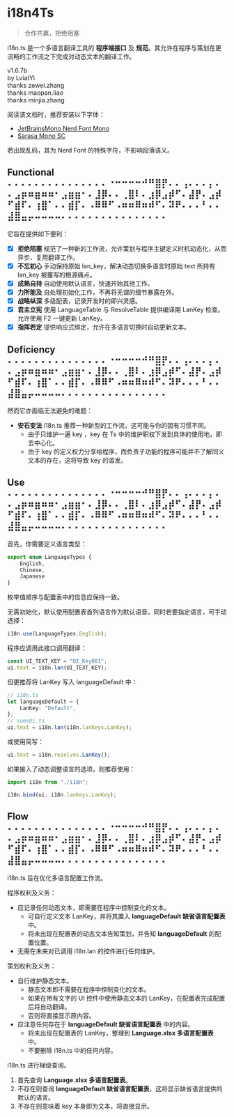 # i18n4Ts

> 合作共赢，拒绝阻塞

i18n.ts 是一个多语言翻译工具的 **程序端接口** 及 **规范**。其允许在程序与策划在更流畅的工作流之下完成对动态文本的翻译工作。

v1.6.7b  
by LviatYi  
thanks zewei.zhang  
thanks maopan.liao  
thanks minjia.zhang

阅读该文档时，推荐安装以下字体：

- [JetBrainsMono Nerd Font Mono][JetbrainsMonoNerdFont]
- [Sarasa Mono SC][SarasaMonoSC]

若出现乱码，其为 Nerd Font 的特殊字符，不影响段落语义。

## Functional ⠄⠄⠄⠄⠄⠄⠄⠄⠄⠄⠄⠄⠄⠄⠄⠐⠒⠒⠒⠒⠚⠛⣿⡟⠄⠄⢠⠄⠄⠄⡄⠄⠄⣠⡶⠶⣶⠶⠶⠂⣠⣶⣶⠂⠄⣸⡿⠄⠄⢀⣿⠇⠄⣰⡿⣠⡾⠋⠄⣼⡟⠄⣠⡾⠋⣾⠏⠄⢰⣿⠁⠄⠄⣾⡏⠄⠠⠿⠿⠋⠠⠶⠶⠿⠶⠾⠋⠄⠽⠟⠄⠄⠄⠃⠄⠄⣼⣿⣤⡤⠤⠤⠤⠤⠄⠄⠄⠄⠄⠄⠄⠄⠄⠄⠄⠄⠄⠄⠄⠄

它旨在提供如下便利：

- [x] **拒绝阻塞** 规范了一种新的工作流，允许策划与程序主键定义时机动态化，从而异步、复用翻译工作。
- [x] **不忘初心** 手动保持原始 lan_key，解决动态切换多语言时原始 text 所持有 lan_key 被覆写的根源痛点。
- [x] **成熟自持** 自动使用默认语言，快速开始其他工作。
- [x] **力所能及** 自处理初始化工作，不再将无谓的细节暴露在外。
- [x] **战略纵深** 多级配表，记录开发时的即兴灵感。
- [x] **君主立宪** 使用 LanguageTable 与 ResolveTable 提供编译期 LanKey 检查。允许使用 F2 一键更新 LanKey。
- [x] **指挥若定** 提供响应式绑定，允许在多语言切换时自动更新文本。

## Deficiency ⠄⠄⠄⠄⠄⠄⠄⠄⠄⠄⠄⠄⠄⠄⠄⠐⠒⠒⠒⠒⠚⠛⣿⡟⠄⠄⢠⠄⠄⠄⡄⠄⠄⣠⡶⠶⣶⠶⠶⠂⣠⣶⣶⠂⠄⣸⡿⠄⠄⢀⣿⠇⠄⣰⡿⣠⡾⠋⠄⣼⡟⠄⣠⡾⠋⣾⠏⠄⢰⣿⠁⠄⠄⣾⡏⠄⠠⠿⠿⠋⠠⠶⠶⠿⠶⠾⠋⠄⠽⠟⠄⠄⠄⠃⠄⠄⣼⣿⣤⡤⠤⠤⠤⠤⠄⠄⠄⠄⠄⠄⠄⠄⠄⠄⠄⠄⠄⠄⠄⠄

然而它亦面临无法避免的难题：

- **安石变法** i18n.ts 推荐一种新型的工作流，这可能与你的固有习惯不同。
    - 由于只维护一遍 key ，key 在 Ts 中的维护职权下发到具体的使用地，即去中心化。
    - 由于 key 的定义权力分享给程序，而负责子功能的程序可能并不了解同义文本的存在，这将导致 key 的滥发。

## Use ⠄⠄⠄⠄⠄⠄⠄⠄⠄⠄⠄⠄⠄⠄⠄⠐⠒⠒⠒⠒⠚⠛⣿⡟⠄⠄⢠⠄⠄⠄⡄⠄⠄⣠⡶⠶⣶⠶⠶⠂⣠⣶⣶⠂⠄⣸⡿⠄⠄⢀⣿⠇⠄⣰⡿⣠⡾⠋⠄⣼⡟⠄⣠⡾⠋⣾⠏⠄⢰⣿⠁⠄⠄⣾⡏⠄⠠⠿⠿⠋⠠⠶⠶⠿⠶⠾⠋⠄⠽⠟⠄⠄⠄⠃⠄⠄⣼⣿⣤⡤⠤⠤⠤⠤⠄⠄⠄⠄⠄⠄⠄⠄⠄⠄⠄⠄⠄⠄⠄⠄

首先，你需要定义语言类型：

```typescript
export enum LanguageTypes {
    English,
    Chinese,
    Japanese
}
```

枚举值顺序与配置表中的信息应保持一致。

无需初始化，默认使用配置表首列语言作为默认语音。同时若要指定语言，可手动选择：

```typescript
i18n.use(LanguageTypes.English);
```

程序应调用此接口调用翻译：

```typescript
const UI_TEXT_KEY = "UI_Key001";
ui.text = i18n.lan(UI_TEXT_KEY);
```

但更推荐将 LanKey 写入 languageDefault 中：

```typescript
// i18n.ts
let languageDefault = {
    LanKey: "Default",
};
// someUi.ts
ui.text = i18n.lan(i18n.lanKeys.LanKey);
```

或使用简写：

```typescript
ui.text = i18n.resolves.LanKey();
```

如果接入了动态调整语言的选项，则推荐使用：

```typescript
import i18n from "./i18n";

i18n.bind(ui, i18n.lanKeys.LanKey);
```

## Flow ⠄⠄⠄⠄⠄⠄⠄⠄⠄⠄⠄⠄⠄⠄⠄⠐⠒⠒⠒⠒⠚⠛⣿⡟⠄⠄⢠⠄⠄⠄⡄⠄⠄⣠⡶⠶⣶⠶⠶⠂⣠⣶⣶⠂⠄⣸⡿⠄⠄⢀⣿⠇⠄⣰⡿⣠⡾⠋⠄⣼⡟⠄⣠⡾⠋⣾⠏⠄⢰⣿⠁⠄⠄⣾⡏⠄⠠⠿⠿⠋⠠⠶⠶⠿⠶⠾⠋⠄⠽⠟⠄⠄⠄⠃⠄⠄⣼⣿⣤⡤⠤⠤⠤⠤⠄⠄⠄⠄⠄⠄⠄⠄⠄⠄⠄⠄⠄⠄⠄⠄

i18n.ts 旨在优化多语言配置工作流。

程序权利及义务：

- 应记录任何动态文本，即需要在程序中控制变化的文本。
    - 可自行定义文本 LanKey，并将其置入 **languageDefault 缺省语言配置表** 中。
    - 将未出现在配置表的动态文本告知策划，并告知 **languageDefault** 的配置位置。
- 无需在未来对已调用 i18n.lan 的控件进行任何维护。

策划权利及义务：

- 自行维护静态文本。
    - 静态文本即不需要在程序中控制变化的文本。
    - 如果在带有文字的 UI 控件中使用静态文本的 LanKey，在配置表完成配置后将自动翻译。
    - 否则将直接显示原内容。
- 应注意任何存在于 **languageDefault 缺省语言配置表** 中的内容。
    - 将未出现在配置表的 LanKey，整理到 **Language.xlsx 多语言配置表** 中。
    - 不要删除 i18n.ts 中的任何内容。

i18n.ts 进行梯级查询。

1. 首先查询 **Language.xlsx 多语言配置表**。
2. 不存在则查询 **languageDefault 缺省语言配置表**，这将显示缺省语言提供的默认的语言。
3. 不存在则意味着 key 本身即为文本，将直接显示。

[JetbrainsMonoNerdFont]:https://github.com/ryanoasis/nerd-fonts/releases/download/v3.0.2/JetBrainsMono.zip@fallbackFont

[SarasaMonoSC]:https://github.com/be5invis/Sarasa-Gothic/releases/download/v0.41.6/sarasa-gothic-ttf-0.41.6.7z